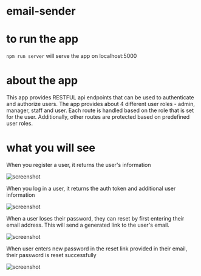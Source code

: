 # email-sender

# to run the app

`npm run server` will serve the app on localhost:5000

# about the app

This app provides RESTFUL api endpoints that can be used to authenticate and authorize users. The app provides about 4 different user roles - admin, manager, staff and user. Each route is handled based on the role that is set for the user. Additionally, other routes are protected based on predefined user roles.

# what you will see

When you register a user, it returns the user's information

![screenshot](register_route.png)

When you log in a user, it returns the auth token and additional user information

![screenshot](login_route.png)

When a user loses their password, they can reset by first entering their email address. This will send a generated link to the user's email.

![screenshot](password_reset_link_in_email.png)

When user enters new password in the reset link provided in their email, their password is reset successfully

![screenshot](password_reset_confirmation.png)
